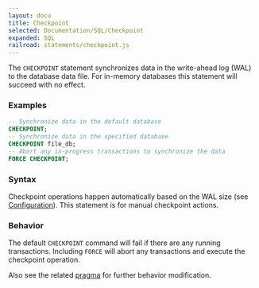 ```yaml
---
layout: docu
title: Checkpoint
selected: Documentation/SQL/Checkpoint
expanded: SQL
railroad: statements/checkpoint.js
---
```


The `CHECKPOINT` statement synchronizes data in the write-ahead log (WAL) to the database data file. For in-memory
databases this statement will succeed with no effect.

### Examples
```sql
-- Synchronize data in the default database
CHECKPOINT;
-- Synchronize data in the specified database
CHECKPOINT file_db;
-- Abort any in-progress transactions to synchronize the data
FORCE CHECKPOINT;
```

### Syntax
<div id="rrdiagram1"></div>

Checkpoint operations happen automatically based on the WAL size (see [Configuration](../configuration)). This
statement is for manual checkpoint actions.

### Behavior
The default `CHECKPOINT` command will fail if there are any running transactions. Including `FORCE` will abort any
transactions and execute the checkpoint operation.

Also see the related [pragma](../pragmas#force_checkpoint) for further behavior modification.
